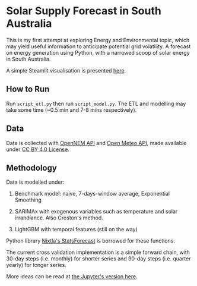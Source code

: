 # Solar Supply Forecast in South Australia

This is my first attempt at exploring Energy and Environmental topic, which may yield useful information to anticipate potential grid volatility. A forecast on energy generation using Python, with a narrowed scoop of solar energy in South Australia.

A simple Steamlit visualisation is presented [here](https://shuuheialb-solar-supply-forecast-script-model-cakycc.streamlit.app/).

## How to Run

Run `script_etl.py` then run `script_model.py`. The ETL and modelling may take some time (~0.5 min and 7-8 mins respectively).

## Data

Data is collected with [OpenNEM API](https://opennem.org.au/) and [Open Meteo API](https://open-meteo.com/), made available under [CC BY 4.0 License](https://creativecommons.org/licenses/by/4.0/).

## Methodology

Data is modelled under:

1. Benchmark model: naive, 7-days-window average, Exponential Smoothing

2. SARIMAx with exogenous variables such as temperature and solar irrandiance. Also Croston's method.

3. LightGBM with temporal features  (still on the way)

Python library [Nixtla's StatsForecast](https://nixtlaverse.nixtla.io/statsforecast/) is borrowed for these functions.

The current cross validation implementation is a simple forward chain, with 30-day steps (i.e. monthly) for shorter series and 90-day steps (i.e. quarter yearly) for longer series.

More ideas can be read at [the Jupyter's version here](https://nbviewer.org/github/ShuuheiAlb/solar-supply-forecast/blob/main/nb.ipynb).